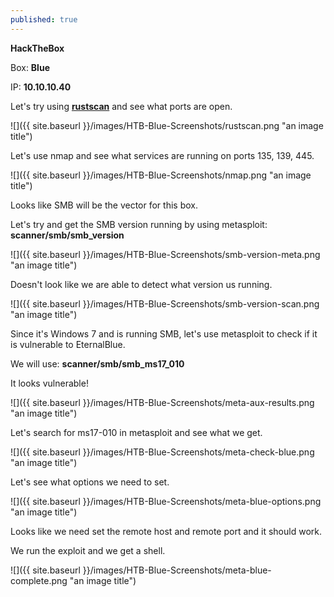 ```yaml
---
published: true
---
```

**HackTheBox**

Box: **Blue**

IP: **10.10.10.40**

Let's try using **[rustscan](https://github.com/RustScan/RustScan#-full-installation-guide)** and see what ports are open.

![]({{ site.baseurl }}/images/HTB-Blue-Screenshots/rustscan.png "an image title")

Let's use nmap and see what services are running on ports 135, 139, 445.

![]({{ site.baseurl }}/images/HTB-Blue-Screenshots/nmap.png "an image title")

Looks like SMB will be the vector for this box.

Let's try and get the SMB version running by using metasploit: **scanner/smb/smb_version**

![]({{ site.baseurl }}/images/HTB-Blue-Screenshots/smb-version-meta.png "an image title")

Doesn't look like we are able to detect what version us running.

![]({{ site.baseurl }}/images/HTB-Blue-Screenshots/smb-version-scan.png "an image title")

Since it's Windows 7 and is running SMB, let's use metasploit to check if it is vulnerable to EternalBlue.

We will use: **scanner/smb/smb_ms17_010**

It looks vulnerable!

![]({{ site.baseurl }}/images/HTB-Blue-Screenshots/meta-aux-results.png "an image title")

Let's search for ms17-010 in metasploit and see what we get.

![]({{ site.baseurl }}/images/HTB-Blue-Screenshots/meta-check-blue.png "an image title")

Let's see what options we need to set.

![]({{ site.baseurl }}/images/HTB-Blue-Screenshots/meta-blue-options.png "an image title")

Looks like we need set the remote host and remote port and it should work.

We run the exploit and we get a shell.

![]({{ site.baseurl }}/images/HTB-Blue-Screenshots/meta-blue-complete.png "an image title")
